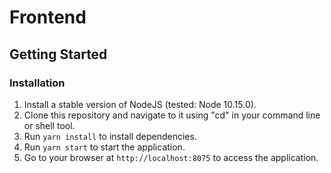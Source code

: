 # Frontend

## Getting Started

### Installation 
1. Install a stable version of NodeJS (tested: Node 10.15.0).
2. Clone this repository and navigate to it using "cd" in your command line or shell tool.
3. Run `yarn install` to install dependencies.
4. Run `yarn start` to start the application.
5. Go to your browser at `http://localhost:8075` to access the application.
